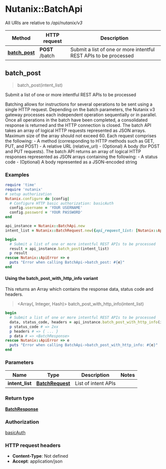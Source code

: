 # Nutanix::BatchApi

All URIs are relative to */api/nutanix/v3*

| Method | HTTP request | Description |
| ------ | ------------ | ----------- |
| [**batch_post**](BatchApi.md#batch_post) | **POST** /batch | Submit a list of one or more intentful REST APIs to be processed |


## batch_post

> <BatchResponse> batch_post(intent_list)

Submit a list of one or more intentful REST APIs to be processed

Batching allows for instructions for several operations to be sent using a single HTTP request. Depending on the batch parameters, the Nutanix v3 gateway processes each independent operation sequentially or in parallel. Once all operations in the batch have been completed, a consolidated response is returned and the HTTP connection is closed. The batch API takes an array of logical HTTP requests represented as JSON arrays. Maximum size of the array should not exceed 60. Each request comprises the following: - A method (corresponding to HTTP methods such as GET, PUT, and POST) - A relative URL (relative_url) - (Optional) A body (for POST and PUT requests). The batch API returns an array of logical HTTP responses represented as JSON arrays containing the following: - A status code - (Optional) A body represented as a JSON-encoded string 

### Examples

```ruby
require 'time'
require 'nutanix'
# setup authorization
Nutanix.configure do |config|
  # Configure HTTP basic authorization: basicAuth
  config.username = 'YOUR USERNAME'
  config.password = 'YOUR PASSWORD'
end

api_instance = Nutanix::BatchApi.new
intent_list = Nutanix::BatchRequest.new({api_request_list: [Nutanix::ApiRequest.new({operation: 'operation_example', path_and_params: 'path_and_params_example'})]}) # BatchRequest | List of intent APIs

begin
  # Submit a list of one or more intentful REST APIs to be processed
  result = api_instance.batch_post(intent_list)
  p result
rescue Nutanix::ApiError => e
  puts "Error when calling BatchApi->batch_post: #{e}"
end
```

#### Using the batch_post_with_http_info variant

This returns an Array which contains the response data, status code and headers.

> <Array(<BatchResponse>, Integer, Hash)> batch_post_with_http_info(intent_list)

```ruby
begin
  # Submit a list of one or more intentful REST APIs to be processed
  data, status_code, headers = api_instance.batch_post_with_http_info(intent_list)
  p status_code # => 2xx
  p headers # => { ... }
  p data # => <BatchResponse>
rescue Nutanix::ApiError => e
  puts "Error when calling BatchApi->batch_post_with_http_info: #{e}"
end
```

### Parameters

| Name | Type | Description | Notes |
| ---- | ---- | ----------- | ----- |
| **intent_list** | [**BatchRequest**](BatchRequest.md) | List of intent APIs |  |

### Return type

[**BatchResponse**](BatchResponse.md)

### Authorization

[basicAuth](../README.md#basicAuth)

### HTTP request headers

- **Content-Type**: Not defined
- **Accept**: application/json

